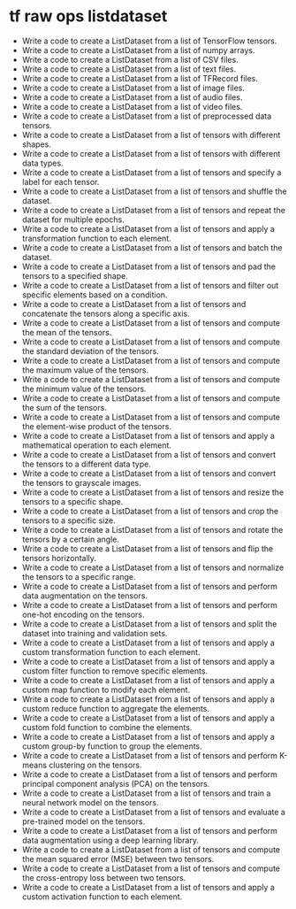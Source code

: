 # tf raw ops listdataset

- Write a code to create a ListDataset from a list of TensorFlow tensors.
- Write a code to create a ListDataset from a list of numpy arrays.
- Write a code to create a ListDataset from a list of CSV files.
- Write a code to create a ListDataset from a list of text files.
- Write a code to create a ListDataset from a list of TFRecord files.
- Write a code to create a ListDataset from a list of image files.
- Write a code to create a ListDataset from a list of audio files.
- Write a code to create a ListDataset from a list of video files.
- Write a code to create a ListDataset from a list of preprocessed data tensors.
- Write a code to create a ListDataset from a list of tensors with different shapes.
- Write a code to create a ListDataset from a list of tensors with different data types.
- Write a code to create a ListDataset from a list of tensors and specify a label for each tensor.
- Write a code to create a ListDataset from a list of tensors and shuffle the dataset.
- Write a code to create a ListDataset from a list of tensors and repeat the dataset for multiple epochs.
- Write a code to create a ListDataset from a list of tensors and apply a transformation function to each element.
- Write a code to create a ListDataset from a list of tensors and batch the dataset.
- Write a code to create a ListDataset from a list of tensors and pad the tensors to a specified shape.
- Write a code to create a ListDataset from a list of tensors and filter out specific elements based on a condition.
- Write a code to create a ListDataset from a list of tensors and concatenate the tensors along a specific axis.
- Write a code to create a ListDataset from a list of tensors and compute the mean of the tensors.
- Write a code to create a ListDataset from a list of tensors and compute the standard deviation of the tensors.
- Write a code to create a ListDataset from a list of tensors and compute the maximum value of the tensors.
- Write a code to create a ListDataset from a list of tensors and compute the minimum value of the tensors.
- Write a code to create a ListDataset from a list of tensors and compute the sum of the tensors.
- Write a code to create a ListDataset from a list of tensors and compute the element-wise product of the tensors.
- Write a code to create a ListDataset from a list of tensors and apply a mathematical operation to each element.
- Write a code to create a ListDataset from a list of tensors and convert the tensors to a different data type.
- Write a code to create a ListDataset from a list of tensors and convert the tensors to grayscale images.
- Write a code to create a ListDataset from a list of tensors and resize the tensors to a specific shape.
- Write a code to create a ListDataset from a list of tensors and crop the tensors to a specific size.
- Write a code to create a ListDataset from a list of tensors and rotate the tensors by a certain angle.
- Write a code to create a ListDataset from a list of tensors and flip the tensors horizontally.
- Write a code to create a ListDataset from a list of tensors and normalize the tensors to a specific range.
- Write a code to create a ListDataset from a list of tensors and perform data augmentation on the tensors.
- Write a code to create a ListDataset from a list of tensors and perform one-hot encoding on the tensors.
- Write a code to create a ListDataset from a list of tensors and split the dataset into training and validation sets.
- Write a code to create a ListDataset from a list of tensors and apply a custom transformation function to each element.
- Write a code to create a ListDataset from a list of tensors and apply a custom filter function to remove specific elements.
- Write a code to create a ListDataset from a list of tensors and apply a custom map function to modify each element.
- Write a code to create a ListDataset from a list of tensors and apply a custom reduce function to aggregate the elements.
- Write a code to create a ListDataset from a list of tensors and apply a custom fold function to combine the elements.
- Write a code to create a ListDataset from a list of tensors and apply a custom group-by function to group the elements.
- Write a code to create a ListDataset from a list of tensors and perform K-means clustering on the tensors.
- Write a code to create a ListDataset from a list of tensors and perform principal component analysis (PCA) on the tensors.
- Write a code to create a ListDataset from a list of tensors and train a neural network model on the tensors.
- Write a code to create a ListDataset from a list of tensors and evaluate a pre-trained model on the tensors.
- Write a code to create a ListDataset from a list of tensors and perform data augmentation using a deep learning library.
- Write a code to create a ListDataset from a list of tensors and compute the mean squared error (MSE) between two tensors.
- Write a code to create a ListDataset from a list of tensors and compute the cross-entropy loss between two tensors.
- Write a code to create a ListDataset from a list of tensors and apply a custom activation function to each element.